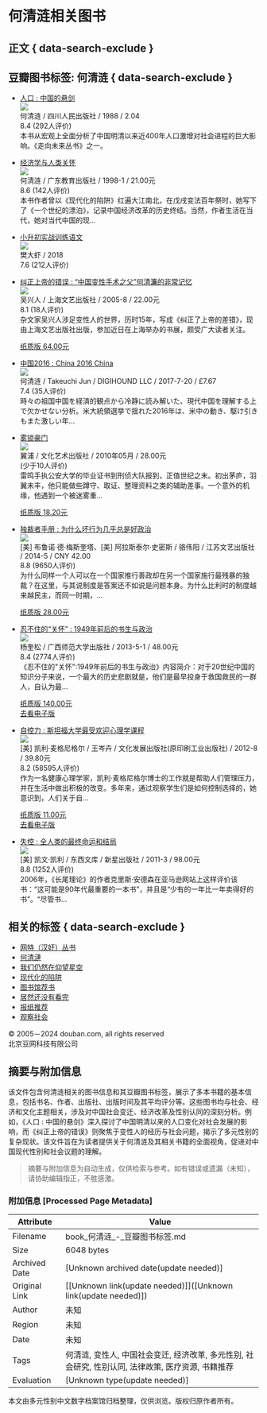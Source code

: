 # 何清涟相关图书

## 正文 { data-search-exclude }


## 豆瓣图书标签: 何清涟 { data-search-exclude }

-   [人口 : 中国的悬剑](https://book.douban.com/subject/2382200/ "人口")  
    ![](https://img1.doubanio.com/view/subject/s/public/s3403069.jpg)  
    何清涟 / 四川人民出版社 / 1988 / 2.04  
    8.4 (292人评价)  
    本书从宏观上全面分析了中国明清以来近400年人口激增对社会进程的巨大影响。《走向未来丛书》之一。

-   [经济学与人类关怀](https://book.douban.com/subject/1659350/ "经济学与人类关怀")  
    ![](https://img1.doubanio.com/view/subject/s/public/s1970698.jpg)  
    何清涟 / 广东教育出版社 / 1998-1 / 21.00元  
    8.6 (142人评价)  
    本书作者曾以《现代化的陷阱》红遍大江南北，在戊戌变法百年祭时，她写下了《一个世纪的漂泊》，记录中国经济改革的历史终结。当然，作者生活在当代，她对当代中国的现…

-   [小升初实战训练语文](https://book.douban.com/subject/30439507/ "小升初实战训练语文")  
    ![](https://img3.doubanio.com/view/subject/s/public/s33949042.jpg)  
    樊大虾 / 2018  
    7.6 (212人评价)

-   [纠正上帝的错误 : “中国变性手术之父”何清濂的非常记忆](https://book.douban.com/subject/1426716/ "纠正上帝的错误")  
    ![](https://img1.doubanio.com/view/subject/s/public/s5685889.jpg)  
    吴兴人 / 上海文艺出版社 / 2005-8 / 22.00元  
    8.1 (18人评价)  
    杂文家吴兴人涉足变性人的世界，历时15年，写成《纠正了上帝的差错》，现由上海文艺出版社出版，参加近日在上海举办的书展，颇受广大读者关注。  

    [纸质版 64.00元](https://book.douban.com/subject/1426716/buylinks)

-   [中国2016 : China 2016 China](https://book.douban.com/subject/30133132/ "中国2016")  
    ![](https://img3.doubanio.com/view/subject/s/public/s29680073.jpg)  
    何清涟 / Takeuchi Jun / DIGIHOUND LLC / 2017-7-20 / £7.67  
    7.4 (35人评价)  
    時々の祖国中国を経済的観点から冷静に読み解いた、現代中国を理解する上で欠かせない分析。米大統領選挙で揺れた2016年は、米中の動き、駆け引きもまた激しい年…

-   [雾锁豪门](https://book.douban.com/subject/4837757/ "雾锁豪门")  
    ![](https://img3.doubanio.com/view/subject/s/public/s4363473.jpg)  
    翼浦 / 文化艺术出版社 / 2010年05月 / 28.00元  
    (少于10人评价)  
    雷鸣手执公安大学的毕业证书到刑侦大队报到，正值世纪之末。初出茅庐，羽翼未丰，他只能做些蹲守、取证、整理资料之类的辅助差事。一个意外的机缘，他遇到一个被迷雾重…

    [纸质版 18.20元](https://book.douban.com/subject/4837757/buylinks)

-   [独裁者手册 : 为什么坏行为几乎总是好政治](https://book.douban.com/subject/25881102/ "独裁者手册")  
    ![](https://img9.doubanio.com/view/subject/s/public/s27293486.jpg)  
    \[美\] 布鲁诺·德·梅斯奎塔、\[美\] 阿拉斯泰尔·史密斯 / 骆伟阳 / 江苏文艺出版社 / 2014-5 / CNY 42.00  
    8.8 (9650人评价)  
    为什么同样一个人可以在一个国家推行善政却在另一个国家施行最残暴的独裁？在这里，与其说制度是答案还不如说是问题本身。为什么比利时的制度越来越民主，而同一时期，…

    [纸质版 28.00元](https://book.douban.com/subject/25881102/buylinks)

-   [忍不住的“关怀” : 1949年前后的书生与政治](https://book.douban.com/subject/24316409/ "忍不住的“关怀”")  
    ![](https://img9.doubanio.com/view/subject/s/public/s27126835.jpg)  
    杨奎松 / 广西师范大学出版社 / 2013-5-1 / 48.00元  
    8.4 (2774人评价)  
    《忍不住的"关怀":1949年前后的书生与政治》内容简介：对于20世纪中国的知识分子来说，一个最大的历史悲剧就是，他们是最早投身于救国救民的一群人，自认为最…

    [纸质版 140.00元](https://book.douban.com/subject/24316409/buylinks)  
    [去看电子版](https://read.douban.com/ebook/13610374/?dcs=tag-buylink&dcm=douban&dct=24316409)

-   [自控力 : 斯坦福大学最受欢迎心理学课程](https://book.douban.com/subject/10786473/ "自控力")  
    ![](https://img9.doubanio.com/view/subject/s/public/s10685385.jpg)  
    \[美\] 凯利·麦格尼格尔 / 王岑卉 / 文化发展出版社(原印刷工业出版社) / 2012-8 / 39.80元  
    8.2 (58595人评价)  
    作为一名健康心理学家，凯利·麦格尼格尔博士的工作就是帮助人们管理压力，并在生活中做出积极的改变。多年来，通过观察学生们是如何控制选择的，她意识到，人们关于自…

    [纸质版 11.00元](https://book.douban.com/subject/10786473/buylinks)  
    [去看电子版](https://read.douban.com/ebook/24253907/?dcs=tag-buylink&dcm=douban&dct=10786473)

-   [失控 : 全人类的最终命运和结局](https://book.douban.com/subject/5989373/ "失控")  
    ![](https://img1.doubanio.com/view/subject/s/public/s4673200.jpg)  
    \[美\] 凯文·凯利 / 东西文库 / 新星出版社 / 2011-3 / 98.00元  
    8.8 (1252人评价)  
    2006年，《长尾理论》的作者克里斯·安德森在亚马逊网站上这样评价该书：“这可能是90年代最重要的一本书”，并且是“少有的一年比一年卖得好的书”。“尽管书…

## 相关的标签 { data-search-exclude }
- [网特（汉奸）丛书](/tag/网特（汉奸）丛书) 
- [何清漣](/tag/何清漣) 
- [我们仍然在仰望星空](/tag/我们仍然在仰望星空) 
- [现代化的陷阱](/tag/现代化的陷阱) 
- [图书馆荐书](/tag/图书馆荐书) 
- [居然还没有看完](/tag/居然还没有看完) 
- [报纸推荐](/tag/报纸推荐) 
- [观察社会](/tag/观察社会) 

© 2005－2024 douban.com, all rights reserved  
北京豆网科技有限公司 
<!-- tcd_original_link https://book.douban.com/tag/%E4%BD%95%E6%B8%85%E6%B6%9F?type=S -->


## 摘要与附加信息

<!-- tcd_abstract -->
该文件包含何清涟相关的图书信息和其豆瓣图书标签，展示了多本书籍的基本信息，包括书名、作者、出版社、出版时间及其平均评分等。这些图书均与社会、经济和文化主题相关，涉及对中国社会变迁、经济改革及性别认同的深刻分析。例如，《人口 : 中国的悬剑》深入探讨了中国明清以来的人口变化对社会发展的影响，而《纠正上帝的错误》则聚焦于变性人的经历与社会问题，揭示了多元性别的复杂现状。该文件旨在为读者提供关于何清涟及其相关书籍的全面视角，促进对中国现代性别和社会议题的理解。
<!-- tcd_abstract_end -->

> 摘要与附加信息为自动生成，仅供检索与参考。如有错误或遗漏（未知），请协助编辑指正，不胜感激。

### 附加信息 [Processed Page Metadata]

| Attribute       | Value                                  |
|-----------------|----------------------------------------|
| Filename        | book_何清涟_-_豆瓣图书标签.md                             |
| Size            | 6048 bytes                           |
| Archived Date   | [Unknown archived date(update needed)]                             |
| Original Link   | [[Unknown link(update needed)]]([Unknown link(update needed)])                       |
| Author          | 未知                               |
| Region          | 未知                               |
| Date            | 未知                                 |
| Tags            | 何清涟, 变性人, 中国社会变迁, 经济改革, 多元性别, 社会研究, 性别认同, 法律政策, 医疗资源, 书籍推荐                                 |
| Evaluation            | [Unknown type(update needed)]                                 |
<!-- tcd_table_end -->

本文由多元性别中文数字档案馆归档整理，仅供浏览。版权归原作者所有。
